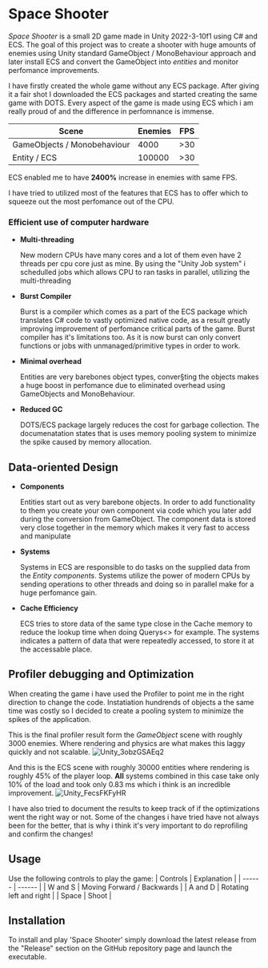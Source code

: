 # **Space Shooter**
_Space Shooter_ is a small 2D game made in Unity 2022-3-10f1 using C# and ECS. The goal of this project was to create a shooter with huge amounts of enemies using Unity standard GameObject / MonoBehaviour approach and later install ECS and convert the GameObject into *entities* and monitor
perfomance improvements.

I have firstly created the whole game without any ECS package. After giving it a fair shot I downloaded the ECS packages and started creating the same game with DOTS. Every aspect of the game is made using ECS which i am really proud of and the difference in perfomnance is immense.

| Scene  |Enemies | FPS|
| ------ | ------ |------|
| GameObjects / Monobehaviour |  4000  | >30 | 
| Entity / ECS | 100000 | >30 | 

ECS enabled me to have **2400%** increase in enemies with same FPS.

I have tried to utilized most of the features that ECS has to offer which to squeeze out the most perfomance out of the CPU. 
 
### Efficient use of computer hardware

- **Multi-threading**

  New modern CPUs have many cores and a lot of them even have 2 threads per cpu core just as mine. By using the "Unity Job system" i schedulled jobs which allows CPU to ran tasks in parallel, utilizing the multi-threading 
- **Burst Compiler**

  Burst is a compiler which comes as a part of the ECS package which translates C# code to vastly optimized native code, as a result greatly improving improvement of perfomance critical parts of the game. Burst compiler has it's limitations too. As it is now burst can only convert
  functions or jobs with unmanaged/primitive types in order to work.

- **Minimal overhead**

  Entities are very barebones object types, conver§ting the objects makes a huge boost in perfomance due to eliminated overhead using GameObjects and MonoBehaviour.

- **Reduced GC**

  DOTS/ECS package largely reduces the cost for garbage collection. The documenatation states that is uses memory pooling system to minimize the spike caused by memory allocation.


 ## Data-oriented Design

 - **Components**

   Entities start out as very barebone objects. In order to add functionality to them you create your own component via code which you later add during the conversion from GameObject. The component data is stored very close together in the memory which makes it very fast to access and       manipulate

 - **Systems**

   Systems in ECS are responsible to do tasks on the supplied data from the *Entity components*. Systems utilize the power of modern CPUs by sending operations to other threads and doing so in parallel make for a huge perfomance gain.

 - **Cache Efficiency**

   ECS tries to store data of the same type close in the Cache memory to reduce the lookup time when doing Querys<> for example. The systems indicates a pattern of data that were repeatedly accessed, to store it at the accessable place. 

 ## Profiler debugging and Optimization

 When creating the game i have used the Profiler to point me in the right direction to change the code. Instatiation hundrends of objects a the same time was costly so I decided to create a pooling system to minimize the spikes of the application. 
 
 This is the final profiler result form the *GameObject* scene with roughly 3000 enemies. Where rendering and physics are what makes this laggy quickly and not scalable.
  ![Unity_3obzGSAEq2](https://github.com/JerrysIRL/SpaceShooterAssignment/assets/113015090/d09d24a2-796e-409d-8b16-0223356f881c)

  And this is the ECS scene with roughly 30000 entities where  rendering is roughly 45% of the player loop. **All** systems combined in this case take only 10% of the load and took only 0.83 ms which i think is an incredible improvement.
  ![Unity_FecsFKFyHR](https://github.com/JerrysIRL/SpaceShooterAssignment/assets/113015090/babfcf2a-f5d7-4a84-a889-a701cad3ffcb)

  I have also tried to document the results to keep track of if the optimizations went the right way or not. Some of the changes i have tried have not always been for the better, that is why i think it's very important to do reprofiling and confirm the changes!


## Usage
Use the following controls to play the game:
| Controls  | Explanation |
| ------ | ------ |
| W and S |  Moving Forward / Backwards  | 
| A and D |  Rotating left and right | 
| Space | Shoot | 


## Installation
To install and play 'Space Shooter' simply download the latest release from the "Release" section on the GitHub repository page and launch the executable.
